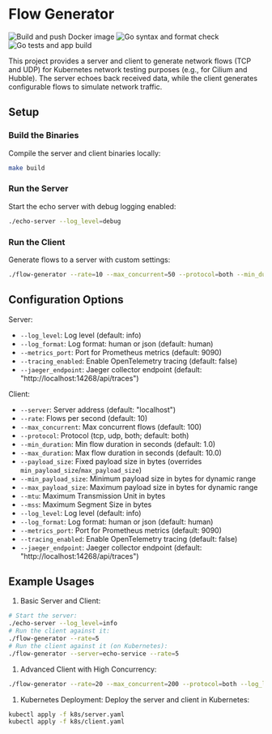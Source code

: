 # Flow Generator

![Build and push Docker image](https://github.com/philipschmid/flow-generator-app/actions/workflows/build.yaml/badge.svg) ![Go syntax and format check](https://github.com/philipschmid/flow-generator-app/actions/workflows/lint.yaml/badge.svg) ![Go tests and app build](https://github.com/philipschmid/flow-generator-app/actions/workflows/test.yaml/badge.svg)

This project provides a server and client to generate network flows (TCP and UDP) for Kubernetes network testing purposes (e.g., for Cilium and Hubble). The server echoes back received data, while the client generates configurable flows to simulate network traffic.

## Setup

### Build the Binaries
Compile the server and client binaries locally:
```bash
make build
```

### Run the Server
Start the echo server with debug logging enabled:
```bash
./echo-server --log_level=debug
```

### Run the Client
Generate flows to a server with custom settings:
```bash
./flow-generator --rate=10 --max_concurrent=50 --protocol=both --min_duration=1 --max_duration=5 --log_level=info
```

## Configuration Options

Server:
* `--log_level`: Log level (default: info)
* `--log_format`: Log format: human or json (default: human)
* `--metrics_port`: Port for Prometheus metrics (default: 9090)
* `--tracing_enabled`: Enable OpenTelemetry tracing (default: false)
* `--jaeger_endpoint`: Jaeger collector endpoint (default: "http://localhost:14268/api/traces")

Client:
* `--server`: Server address (default: "localhost")
* `--rate`: Flows per second (default: 10)
* `--max_concurrent`: Max concurrent flows (default: 100)
* `--protocol`: Protocol (tcp, udp, both; default: both)
* `--min_duration`: Min flow duration in seconds (default: 1.0)
* `--max_duration`: Max flow duration in seconds (default: 10.0)
* `--payload_size`: Fixed payload size in bytes (overrides `min_payload_size`/`max_payload_size`)
* `--min_payload_size`: Minimum payload size in bytes for dynamic range
* `--max_payload_size`: Maximum payload size in bytes for dynamic range
* `--mtu`: Maximum Transmission Unit in bytes
* `--mss`: Maximum Segment Size in bytes
* `--log_level`: Log level (default: info)
* `--log_format`: Log format: human or json (default: human)
* `--metrics_port`: Port for Prometheus metrics (default: 9090)
* `--tracing_enabled`: Enable OpenTelemetry tracing (default: false)
* `--jaeger_endpoint`: Jaeger collector endpoint (default: "http://localhost:14268/api/traces")

## Example Usages

1. Basic Server and Client:

```bash
# Start the server:
./echo-server --log_level=info
# Run the client against it:
./flow-generator --rate=5
# Run the client against it (on Kubernetes):
./flow-generator --server=echo-service --rate=5
```

1. Advanced Client with High Concurrency:
```bash
./flow-generator --rate=20 --max_concurrent=200 --protocol=both --log_level=debug
```

1. Kubernetes Deployment: Deploy the server and client in Kubernetes:
```bash
kubectl apply -f k8s/server.yaml
kubectl apply -f k8s/client.yaml
```